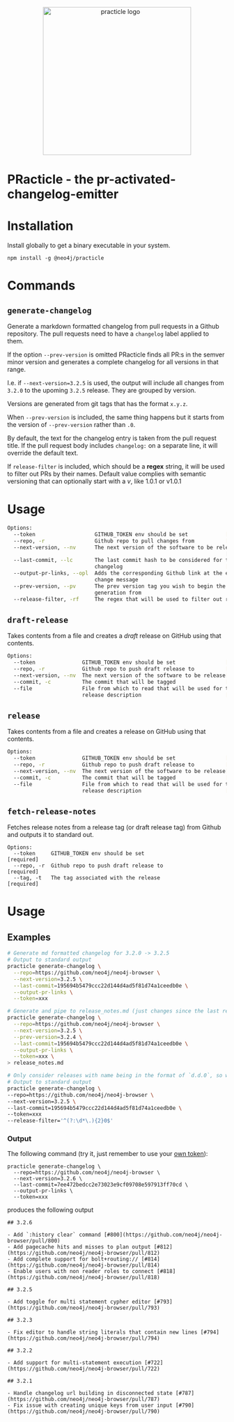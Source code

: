 <p align="center">
  <img src="https://i.imgur.com/KvrVHgB.png" width="340" alt="practicle logo">
</p>

# PRacticle - the pr-activated-changelog-emitter



# Installation

Install globally to get a binary executable in your system.

```
npm install -g @neo4j/practicle
```

# Commands

## `generate-changelog`

Generate a markdown formatted changelog from pull requests in a Github repository.
The pull requests need to have a `changelog` label applied to them.

If the option `--prev-version` is omitted PRacticle finds all PR:s in
the semver minor version and generates a complete changelog for all versions in that range.

I.e. if `--next-version=3.2.5` is used, the output will include all changes from `3.2.0` to the upoming `3.2.5` release. They are grouped by version.

Versions are generated from git tags that has the format `x.y.z`.

When `--prev-version` is included, the same thing happens but it starts from the version of `--prev-version` rather than `.0`.

By default, the text for the changelog entry is taken from the pull request title. If the pull request body includes `changelog:` on a separate line, it will override the default text.

If `release-filter` is included, which should be a **regex** string, it will be used to filter out PRs by their names. Default value complies with semantic versioning that can optionally start with a *v*, like 1.0.1 or v1.0.1

# Usage


```bash
Options:
  --token                   GITHUB_TOKEN env should be set            [required]
  --repo, -r                Github repo to pull changes from          [required]
  --next-version, --nv      The next version of the software to be release
                                                                      [required]
  --last-commit, --lc       The last commit hash to be considered for the
                            changelog                                 [required]
  --output-pr-links, --opl  Adds the corresponding Github link at the end of the
                            change message
  --prev-version, --pv      The prev version tag you wish to begin the log
                            generation from
  --release-filter, -rf     The regex that will be used to filter out releases
```

## `draft-release`
Takes contents from a file and creates a _draft_ release on GitHub using that contents.

```bash
Options:
  --token               GITHUB_TOKEN env should be set                [required]
  --repo, -r            Github repo to push draft release to          [required]
  --next-version, --nv  The next version of the software to be release[required]
  --commit, -c          The commit that will be tagged                [required]
  --file                File from which to read that will be used for the
                        release description                           [required]

```
## `release`
Takes contents from a file and creates a release on GitHub using that contents.

```bash
Options:
  --token               GITHUB_TOKEN env should be set                [required]
  --repo, -r            Github repo to push draft release to          [required]
  --next-version, --nv  The next version of the software to be release[required]
  --commit, -c          The commit that will be tagged                [required]
  --file                File from which to read that will be used for the
                        release description                           [required]

```

## `fetch-release-notes`
Fetches release notes from a release tag (or draft release tag) from Github and outputs it to standard out.
```
Options:
  --token     GITHUB_TOKEN env should be set                          [required]
  --repo, -r  Github repo to push draft release to                    [required]
  --tag, -t   The tag associated with the release                     [required]
```

# Usage

## Examples

```bash
# Generate md formatted changelog for 3.2.0 -> 3.2.5
# Output to standard output
practicle generate-changelog \
  --repo=https://github.com/neo4j/neo4j-browser \
  --next-version=3.2.5 \
  --last-commit=195694b5479ccc22d144d4ad5f81d74a1ceedb0e \
  --output-pr-links \
  --token=xxx
```

```bash
# Generate and pipe to release_notes.md (just changes since the last release)
practicle generate-changelog \
  --repo=https://github.com/neo4j/neo4j-browser \
  --next-version=3.2.5 \
  --prev-version=3.2.4 \
  --last-commit=195694b5479ccc22d144d4ad5f81d74a1ceedb0e \
  --output-pr-links \
  --token=xxx \
> release_notes.md
```

```bash
# Only consider releases with name being in the format of `d.d.0`, so where patch is 0
# Output to standard output
practicle generate-changelog \
--repo=https://github.com/neo4j/neo4j-browser \
--next-version=3.2.5 \
--last-commit=195694b5479ccc22d144d4ad5f81d74a1ceedb0e \
--token=xxx
--release-filter='^(?:\d*\.){2}0$'
```


### Output

The following command (try it, just remember to use your [own token](https://github.com/settings/tokens)):

```
practicle generate-changelog \
  --repo=https://github.com/neo4j/neo4j-browser \
  --next-version=3.2.6 \
  --last-commit=7ee472bedcc2e73023e9cf09708e597913ff70cd \
  --output-pr-links \
  --token=xxx
```

produces the following output

```
## 3.2.6

- Add `:history clear` command [#800](https://github.com/neo4j/neo4j-browser/pull/800)
- Add pagecache hits and misses to plan output [#812](https://github.com/neo4j/neo4j-browser/pull/812)
- Add complete support for bolt+routing:// [#814](https://github.com/neo4j/neo4j-browser/pull/814)
- Enable users with non reader roles to connect [#818](https://github.com/neo4j/neo4j-browser/pull/818)

## 3.2.5

- Add toggle for multi statement cypher editor [#793](https://github.com/neo4j/neo4j-browser/pull/793)

## 3.2.3

- Fix editor to handle string literals that contain new lines [#794](https://github.com/neo4j/neo4j-browser/pull/794)

## 3.2.2

- Add support for multi-statement execution [#722](https://github.com/neo4j/neo4j-browser/pull/722)

## 3.2.1

- Handle changelog url building in disconnected state [#787](https://github.com/neo4j/neo4j-browser/pull/787)
- Fix issue with creating unique keys from user input [#790](https://github.com/neo4j/neo4j-browser/pull/790)
```
